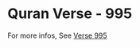 # Quran Verse - 995 

For more infos, See [Verse 995](https://www.quranbookk.com/quran/search?q=995)